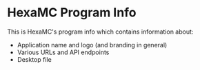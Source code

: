 # HexaMC Program Info

This is HexaMC's program info which contains information about:

- Application name and logo (and branding in general)
- Various URLs and API endpoints
- Desktop file
